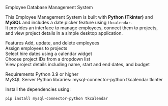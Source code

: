 Employee Database Management System

This Employee Management System is built with **Python (Tkinter)** and **MySQL** and includes a date picker feature using `tkcalendar`.  
It provides an interface to manage employees, connect them to projects, and view project details in a simple desktop application.

Features
Add, update, and delete employees  
Assign employees to projects  
Select hire dates using a calendar widget  
Choose project IDs from a dropdown list  
View project details including name, start and end dates, and budget  


Requirements
Python 3.9 or higher  
MySQL Server 
Python libraries:
mysql-connector-python
tkcalendar
tkinter

Install the dependencies using:
```bash
pip install mysql-connector-python tkcalendar
